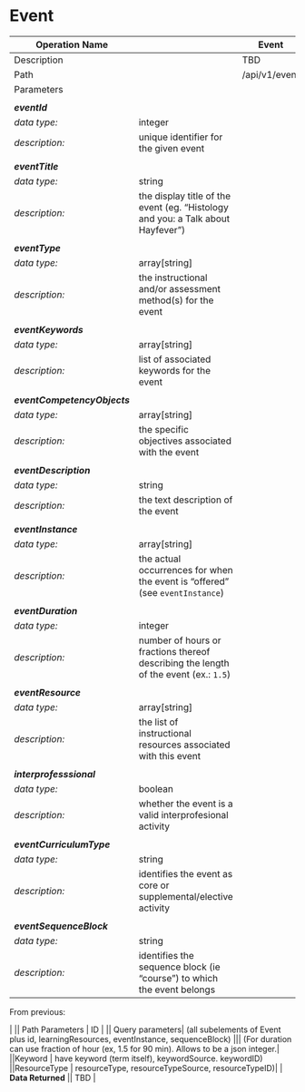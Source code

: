 # Event #

|Operation Name || Event |
|-------------- |----------|----------- |
|Description || TBD |
|Path       || /api/v1/event |
| Parameters ||
||
| _**eventId**_
| *data type:*| integer
| *description:*| unique identifier for the given event
||
|**_eventTitle_**
|*data type:*| string
|*description:*| the display title of the event (eg. “Histology and you: a Talk about Hayfever”)
||
|**_eventType_**
|*data type:* |array[string]
|*description:* |the instructional and/or assessment method(s) for the event
||
|**_eventKeywords_**
|*data type:*| array[string]
|*description:*| list of associated keywords for the event
||
|**_eventCompetencyObjects_**
|*data type:*| array[string]
|*description:*| the specific objectives associated with the event
||
|**_eventDescription_**
|*data type:*| string
|*description:*| the text description of the event
||
|**_eventInstance_**
|*data type:*| array[string]
|*description:*| the actual occurrences for when the event is “offered” (see `eventInstance`)
||
|**_eventDuration_**
|*data type:*| integer
|*description:*| number of hours or fractions thereof describing the length of the event (ex.: `1.5`)
||
|**_eventResource_**
|*data type:*| array[string]
|*description:*| the list of instructional resources associated with this event
||
|**_interprofesssional_**
|*data type:*| boolean
|*description:*| whether the event is a valid interprofesional activity
||
|**_eventCurriculumType_**
|*data type:*| string
|*description:*| identifies the event as core or supplemental/elective activity
||
|**_eventSequenceBlock_**
|*data type:*| string
|*description:*| identifies the sequence block (ie “course”) to which the event belongs

From previous:

| || Path Parameters | ID |
|| Query parameters| (all subelements of Event plus id, learningResources, eventInstance, sequenceBlock)
||| (For duration can use fraction of hour (ex, 1.5 for 90 min). Allows to be a json integer.|
||Keyword | have keyword (term itself), keywordSource. keywordID)
||ResourceType | resourceType, resourceTypeSource, resourceTypeID)|
| **Data Returned** || TBD |




